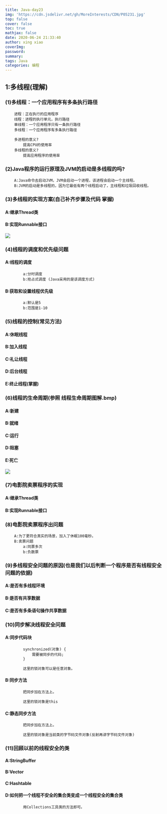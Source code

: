 ```yaml
---
title: Java-day23
img: 'https://cdn.jsdelivr.net/gh/MoreInterests/CDN/P05231.jpg'
top: false
cover: false
toc: true
mathjax: false
date: 2020-06-24 21:33:40
author: xing xiao
coverImg:
password:
summary:
tags: Java
categories: 编程
---
```

## 1:多线程(理解)
###	(1)多线程：一个应用程序有多条执行路径
		进程：正在执行的应用程序
		线程：进程的执行单元，执行路径
		单线程：一个应用程序只有一条执行路径
		多线程：一个应用程序有多条执行路径
		
		多进程的意义?
			提高CPU的使用率
		多线程的意义?
			提高应用程序的使用率
###	(2)Java程序的运行原理及JVM的启动是多线程的吗?
		A:Java命令去启动JVM，JVM会启动一个进程，该进程会启动一个主线程。
		B:JVM的启动是多线程的，因为它最低有两个线程启动了，主线程和垃圾回收线程。
###	(3)多线程的实现方案(自己补齐步骤及代码	掌握)
####		A:继承Thread类
####		B:实现Runnable接口
![](https://cdn.jsdelivr.net/gh/MoreInterests/CDN/P多线程两种方式的图解比较及区别.bmp)
###	(4)线程的调度和优先级问题
####		A:线程的调度
			a:分时调度
			b:抢占式调度 (Java采用的是该调度方式)
####		B:获取和设置线程优先级
			a:默认是5
			b:范围是1-10
###	(5)线程的控制(常见方法)
####		A:休眠线程
####		B:加入线程
####		C:礼让线程
####		D:后台线程
####		E:终止线程(掌握)
###	(6)线程的生命周期(参照	线程生命周期图解.bmp)
####		A:新建
####		B:就绪
####		C:运行
####		D:阻塞
####		E:死亡
![](https://cdn.jsdelivr.net/gh/MoreInterests/CDN/P线程生命周期图解.bmp)
###	(7)电影院卖票程序的实现
####		A:继承Thread类
####		B:实现Runnable接口
###	(8)电影院卖票程序出问题
		A:为了更符合真实的场景，加入了休眠100毫秒。
		B:卖票问题
			a:同票多次
			b:负数票
###	(9)多线程安全问题的原因(也是我们以后判断一个程序是否有线程安全问题的依据)
####		A:是否有多线程环境
####		B:是否有共享数据
####		C:是否有多条语句操作共享数据
###	(10)同步解决线程安全问题
####		A:同步代码块
			synchronized(对象) {
				需要被同步的代码;
			}
			
			这里的锁对象可以是任意对象。
			
####		B:同步方法
			把同步加在方法上。
			
			这里的锁对象是this
			
####		C:静态同步方法
			把同步加在方法上。
			
			这里的锁对象是当前类的字节码文件对象(反射再讲字节码文件对象)
###	(11)回顾以前的线程安全的类
####		A:StringBuffer
####		B:Vector
####		C:Hashtable
####		D:如何把一个线程不安全的集合类变成一个线程安全的集合类
			用Collections工具类的方法即可。
